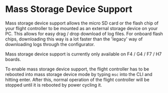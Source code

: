 # Mass Storage Device Support

Mass storage device support allows the micro SD card or the flash chip of your flight controller to be mounted as an external storage device on your PC. This allows for easy drag / drop download of log files.
For onboard flash chips, downloading this way is a lot faster than the 'legacy' way of downloading logs through the configurator.

Mass storage device support is currently only available on F4 / G4 / F7 / H7 boards.

To enable mass storage device support, the flight controller has to be rebooted into mass storage device mode by typing `msc` into the CLI and hitting enter. After this, normal operation of the flight controller will be stopped until it is rebooted by power cycling it.
